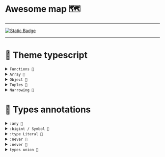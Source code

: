 # Awesome map 🗺️

<hr>
  <a href="https://www.typescriptlang.org/docs/" target="_blank">
    <img alt="Static Badge" src="https://img.shields.io/badge/Documentation-%232a7aef?style=flat&logo=typescript&logoColor=%23fff&labelColor=%23000000">

  </a>
<hr>


# 🧩 Theme typescript


<details>
<summary><code>Functions 📌</code></summary>
  
### `Functions` : *Аннотация для функции*

- 🔗 [Theme/ Functions](../Awesome/functions/fn.md)
- 🔗 [off.Докуметация: Аннотация аргументов](https://www.typescriptlang.org/docs/handbook/2/functions.html)

</details>
<!-- ----------------------------------------------------------------- -->
<!-- ----------------------------------------------------------------- -->
<details>
<summary><code>Array 📌</code></summary>
  
### `Array` : *Аннотация для массивов*

- 🔗 [Theme/ Functions](../Awesome/functions/fn.md)
- 🔗 [off.Докуметация: Аннотация аргументов](https://www.typescriptlang.org/docs/handbook/2/functions.html)

</details>
<!-- ----------------------------------------------------------------- -->
<!-- ----------------------------------------------------------------- -->
<details>
<summary><code>Object 📌</code></summary>
  
### `Object` : *Аннотация для объектов*

- 🔗 [Theme/ Functions](../Awesome/functions/fn.md)
- 🔗 [off.Докуметация: Аннотация аргументов](https://www.typescriptlang.org/docs/handbook/2/functions.html)

</details>
<!-- ----------------------------------------------------------------- -->
<!-- ----------------------------------------------------------------- -->
<details>
<summary><code>Tuples 📌</code></summary>
  
### `Tuples` : *Кортежи*

- 🔗 [Theme/ Functions](../Awesome/functions/fn.md)
- 🔗 [off.Докуметация: Аннотация аргументов](https://www.typescriptlang.org/docs/handbook/2/functions.html)

</details>
<!-- ----------------------------------------------------------------- -->
<!-- ----------------------------------------------------------------- -->
<details>
<summary><code>Narrowing 📌</code></summary>
  
### `Narrowing` : *Механизм сужения типов*  

- 🔗 [Theme/ Narrowing](../Awesome/Narrowing/Narrowing.md)
- 🔗 [off.Докуметация](https://www.typescriptlang.org/docs/handbook/2/narrowing.html)

</details>


<!-- ----------------------------------------------------------------- -->
<!-- ----------------------------------------------------------------- -->
<!-- ----------------------------------------------------------------- -->
<!-- ----------------------------------------------------------------- -->


# 🧩 Types annotations

<!-- ----------------------------------------------------------------- -->
<!-- ----------------------------------------------------------------- -->
<details>
<summary><code>:any 📌</code></summary>
  
### Type :any - это дословно «любое значение». 💡

- 🔗 [types/ `any`](../Awesome/types/any/type-any.md)

```typescript 
  const random: any = 220; 
```

</details>
<!-- ----------------------------------------------------------------- -->
<!-- ----------------------------------------------------------------- -->
<details>
<summary><code>:bigint / Symbol 📌</code></summary>
  
### Type bigint and Symbol (Обычное определение) 💡

- 🔗 [types/ `bigint and Symbol`](../Awesome/types/bigintxSymbol/info.md)

</details>
<!-- ----------------------------------------------------------------- -->
<!-- ----------------------------------------------------------------- -->
<details>
<summary><code>:type Literal 📌</code></summary>
  
### `Type literal` Фиксирует конкретное значение переменной 

- 🔗 [types/ `literal`](../Awesome/types/literal/literal.md)

```typescript
  let msg: 'Hello' = 'Hello';
  const salary: 999 = 999;
  const yes: true = true;
```

</details>
<!-- ----------------------------------------------------------------- -->
<!-- ----------------------------------------------------------------- -->
<details>
<summary><code>:never 📌</code></summary>
  
### Функция никогда не возвращает значение. `type :never`

- 🔗[types/ `never`](../Awesome/types/never/type-never.md)

</details>

<!-- ----------------------------------------------------------------- -->
<!-- ----------------------------------------------------------------- -->
<details>
<summary><code>:never 📌</code></summary>
  
### Types null / undefined (обычное определение)

- 🔗 [types/ `null and undefined`](../Awesome/types/nullxUndefined/info.md)

</details>
<!-- ----------------------------------------------------------------- -->
<!-- ----------------------------------------------------------------- -->
<details>
<summary><code>types union 📌</code></summary>
  
### Union объединяет несколько типов в один.

- 🔗 [types/ `union`](../Awesome/types/union/union.md)

```TypeScript

  function showMsgUnion(msg: string | number): void {
    console.log(msg);
  }
  showMsgUnion('Строка');
  showMsgUnion('Число');

```

</details>

<!-- ----------------------------------------------------------------- -->
<!-- ----------------------------------------------------------------- -->















